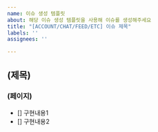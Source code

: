 ```yaml
---
name: 이슈 생성 템플릿
about: 해당 이슈 생성 템플릿을 사용해 이슈를 생성해주세요
title: "[ACCOUNT/CHAT/FEED/ETC] 이슈 제목"
labels: ''
assignees: ''

---
```


## (제목)
### (페이지)
- [] 구현내용1
- [] 구현내용2
